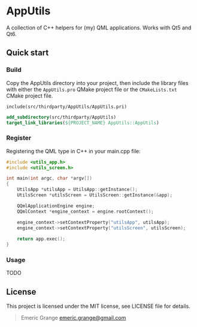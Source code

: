 # AppUtils

A collection of C++ helpers for (my) QML applications. Works with Qt5 and Qt6.

## Quick start

### Build

Copy the AppUtils directory into your project, then include the library files with
either the `AppUtils.pro` QMake project file or the `CMakeLists.txt` CMake project file.

```qmake
include(src/thirdparty/AppUtils/AppUtils.pri)
```

```cmake
add_subdirectory(src/thirdparty/AppUtils)
target_link_libraries(${PROJECT_NAME} AppUtils::AppUtils)
```

### Register

Registering the QML type in C++ in your main.cpp file:

```cpp
#include <utils_app.h>
#include <utils_screen.h>

int main(int argc, char *argv[])
{
    UtilsApp *utilsApp = UtilsApp::getInstance();
    UtilsScreen *utilsScreen = UtilsScreen::getInstance(&app);

    QQmlApplicationEngine engine;
    QQmlContext *engine_context = engine.rootContext();

    engine_context->setContextProperty("utilsApp", utilsApp);
    engine_context->setContextProperty("utilsScreen", utilsScreen);
    
    return app.exec();
}
```

### Usage

TODO

## License

This project is licensed under the MIT license, see LICENSE file for details.

> Emeric Grange <emeric.grange@gmail.com>
